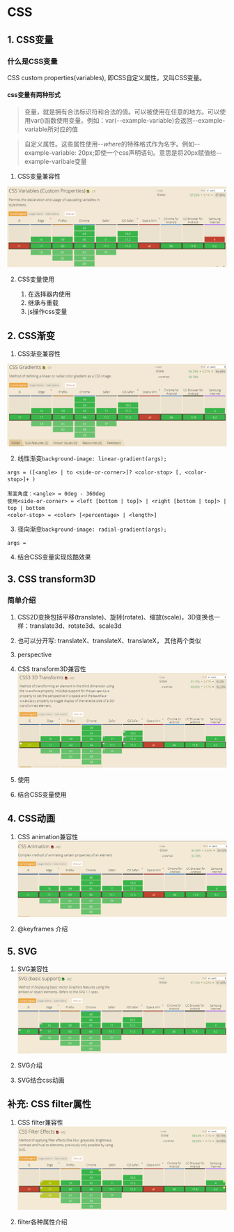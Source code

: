 # CSS

## 1. CSS变量

### 什么是CSS变量

CSS custom properties(variables), 即CSS自定义属性，又叫CSS变量。

#### css变量有两种形式

> 变量，就是拥有合法标识符和合法的值。可以被使用在任意的地方。可以使用var()函数使用变量。例如：var(--example-variable)会返回--example-variable所对应的值

> 自定义属性。这些属性使用--*where*的特殊格式作为名字。例如--example-variable: 20px;即使一个css声明语句。意思是将20px赋值给--example-varibale变量

1. CSS变量兼容性

![CSS变量兼容性](images/caniuseVariables.png)

2. CSS变量使用

    1. 在选择器内使用
    2. 继承与重载
    3. js操作css变量
    
## 2. CSS渐变

1. CSS渐变兼容性

![CSS gradient兼容性](images/caniuseGradient.png)

2. 线性渐变`background-image: linear-gradient(args);`
```
args = ([<angle> | to <side-or-corner>]? <color-stop> [, <color-stop>]+ )

渐变角度：<angle> = 0deg - 360deg
使用<side-or-corner> = <left [bottom | top]> | <right [bottom | top]> | top | bottom
<color-stop> = <color> [<percentage> | <length>]
``` 

3. 径向渐变`background-image: radial-gradient(args);`
```
args = 

```

4. 结合CSS变量实现炫酷效果

## 3. CSS transform3D

### 简单介绍

1. CSS2D变换包括平移(translate)、旋转(rotate)、缩放(scale)，3D变换也一样：translate3d、rotate3d、scale3d
2. 也可以分开写: translateX、translateX、translateX， 其他两个类似
3. perspective

1. CSS transform3D兼容性
![CSS 3D兼容性](images/caniuseTransform3d.png)

2. 使用

3. 结合CSS变量使用

## 4. CSS动画

1. CSS animation兼容性
![CSS animation兼容性](images/caniuseCSSAnimation.png)

2. @keyframes 介绍
## 5. SVG
1. SVG兼容性
![SVG兼容性](images/caniuseSvg.png)

2. SVG介绍

3. SVG结合css动画

## 补充: CSS filter属性

1. CSS filter兼容性
![CSS filter兼容性](images/caniuseCSSFilter.png)

2. filter各种属性介绍